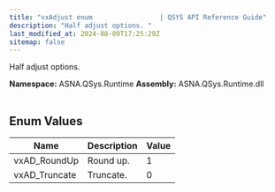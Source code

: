 ```yaml
---
title: "vxAdjust enum                 | QSYS API Reference Guide"
description: "Half adjust options. "
last_modified_at: 2024-08-09T17:25:29Z
sitemap: false
---
```


Half adjust options.

**Namespace:** ASNA.QSys.Runtime
**Assembly:** ASNA.QSys.Runtime.dll
<br>
<br>

## Enum Values

| Name | Description | Value
| --- | --- | --- 
| vxAD_RoundUp | Round up. | 1 |
| vxAD_Truncate | Truncate. | 0 |
